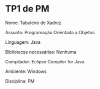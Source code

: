 # TP1 de PM
Nome: Tabuleiro de Xadrez

Assunto: Programação Orientada a Objetos

Linguagem: Java

Bibliotecas necessárias: Nenhuma

Compilador: Eclipse Compiler for Java

Ambiente: Windows

Disciplina: PM
